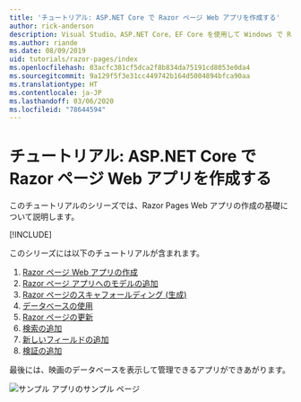 ```yaml
---
title: 'チュートリアル: ASP.NET Core で Razor ページ Web アプリを作成する'
author: rick-anderson
description: Visual Studio、ASP.NET Core、EF Core を使用して Windows で Razor ページ Web アプリを作成します。
ms.author: riande
ms.date: 08/09/2019
uid: tutorials/razor-pages/index
ms.openlocfilehash: 03acfc381cf5dca2f8b834da75191cd8053e0da4
ms.sourcegitcommit: 9a129f5f3e31cc449742b164d5004894bfca90aa
ms.translationtype: HT
ms.contentlocale: ja-JP
ms.lasthandoff: 03/06/2020
ms.locfileid: "78644594"
---
```

# <a name="tutorial-create-a-razor-pages-web-app-with-aspnet-core"></a>チュートリアル: ASP.NET Core で Razor ページ Web アプリを作成する

このチュートリアルのシリーズでは、Razor Pages Web アプリの作成の基礎について説明します。 

[!INCLUDE[](~/includes/advancedRP.md)]

このシリーズには以下のチュートリアルが含まれます。

1. [Razor ページ Web アプリの作成](xref:tutorials/razor-pages/razor-pages-start)
1. [Razor ページ アプリへのモデルの追加](xref:tutorials/razor-pages/model)
1. [Razor ページのスキャフォールディング (生成)](xref:tutorials/razor-pages/page)
1. [データベースの使用](xref:tutorials/razor-pages/sql)
1. [Razor ページの更新](xref:tutorials/razor-pages/da1)
1. [検索の追加](xref:tutorials/razor-pages/search)
1. [新しいフィールドの追加](xref:tutorials/razor-pages/new-field)
1. [検証の追加](xref:tutorials/razor-pages/validation)

最後には、映画のデータベースを表示して管理できるアプリができあがります。

![サンプル アプリのサンプル ページ](index/_static/sample-page.png)
